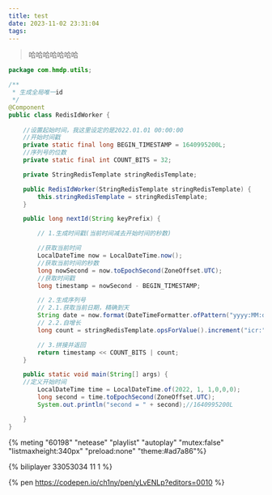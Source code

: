 ```yaml
---
title: test
date: 2023-11-02 23:31:04
tags:
---
```




> 哈哈哈哈哈哈哈


```java
package com.hmdp.utils;

/**
 * 生成全局唯一id
 */
@Component
public class RedisIdWorker {
  
    //设置起始时间，我这里设定的是2022.01.01 00:00:00
    //开始时间戳
    private static final long BEGIN_TIMESTAMP = 1640995200L; 
    //序列号的位数
    private static final int COUNT_BITS = 32;

    private StringRedisTemplate stringRedisTemplate;

    public RedisIdWorker(StringRedisTemplate stringRedisTemplate) {
        this.stringRedisTemplate = stringRedisTemplate;
    }

    public long nextId(String keyPrefix) {

        // 1.生成时间戳(当前时间减去开始时间的秒数)

        //获取当前时间
        LocalDateTime now = LocalDateTime.now();
        //获取当前时间的秒数
        long nowSecond = now.toEpochSecond(ZoneOffset.UTC);
        //获取时间戳
        long timestamp = nowSecond - BEGIN_TIMESTAMP;

        // 2.生成序列号
        // 2.1.获取当前日期，精确到天
        String date = now.format(DateTimeFormatter.ofPattern("yyyy:MM:dd"));
        // 2.2.自增长
        long count = stringRedisTemplate.opsForValue().increment("icr:" + keyPrefix + ":" + date);

        // 3.拼接并返回
        return timestamp << COUNT_BITS | count;
    }

    public static void main(String[] args) {
	//定义开始时间
        LocalDateTime time = LocalDateTime.of(2022, 1, 1,0,0,0);
        long second = time.toEpochSecond(ZoneOffset.UTC);
        System.out.println("second = " + second);//1640995200L

    }
}
```

{% meting "60198" "netease" "playlist" "autoplay" "mutex:false" "listmaxheight:340px" "preload:none" "theme:#ad7a86"%}

{% biliplayer 33053034 11 1 %}

{% pen https://codepen.io/ch1ny/pen/yLvENLp?editors=0010 %}
